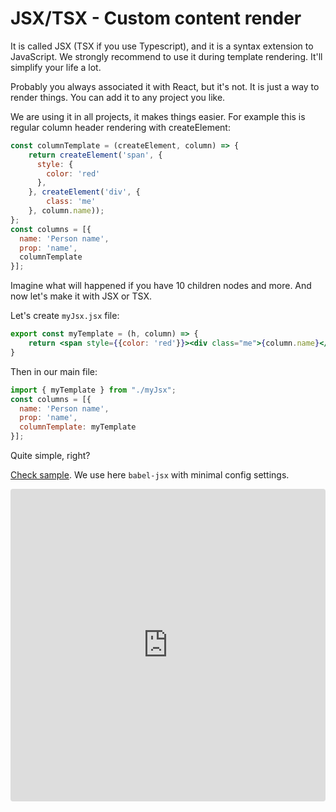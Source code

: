 # JSX/TSX - Custom content render

It is called JSX (TSX if you use Typescript), and it is a syntax extension to JavaScript.
We strongly recommend to use it during template rendering. It'll simplify your life a lot.

Probably you always associated it with React, but it's not. It is just a way to render things. 
You can add it to any project you like.

We are using it in all projects, it makes things easier. For example this is regular column header rendering with createElement:

```js
const columnTemplate = (createElement, column) => {
    return createElement('span', {
      style: {
        color: 'red'
      },
    }, createElement('div', {
        class: 'me'
    }, column.name));
};
const columns = [{
  name: 'Person name',
  prop: 'name',
  columnTemplate 
}];
```

Imagine what will happened if you have 10 children nodes and more. 
And now let's make it with JSX or TSX.

Let's create `myJsx.jsx` file:

```jsx
export const myTemplate = (h, column) => {
    return <span style={{color: 'red'}}><div class="me">{column.name}</div></span>;
}
```

Then in our main file:

```js
import { myTemplate } from "./myJsx";
const columns = [{
  name: 'Person name',
  prop: 'name',
  columnTemplate: myTemplate
}];
```

Quite simple, right?


[Check sample](https://codesandbox.io/s/revo-grid-vanilla-jsx-zj0q6?file=/src/index.js).
We use here `babel-jsx` with minimal config settings.

<ClientOnly>
  <iframe src="https://codesandbox.io/embed/revo-grid-vanilla-jsx-zj0q6?fontsize=14&hidenavigation=1&theme=dark"
     style="width:100%; height:500px; border:0; border-radius: 4px; overflow:hidden;"
     title="revo-grid-vanilla-jsx"
     allow="accelerometer; ambient-light-sensor; camera; encrypted-media; geolocation; gyroscope; hid; microphone; midi; payment; usb; vr; xr-spatial-tracking"
     sandbox="allow-forms allow-modals allow-popups allow-presentation allow-same-origin allow-scripts"></iframe>
</ClientOnly>
